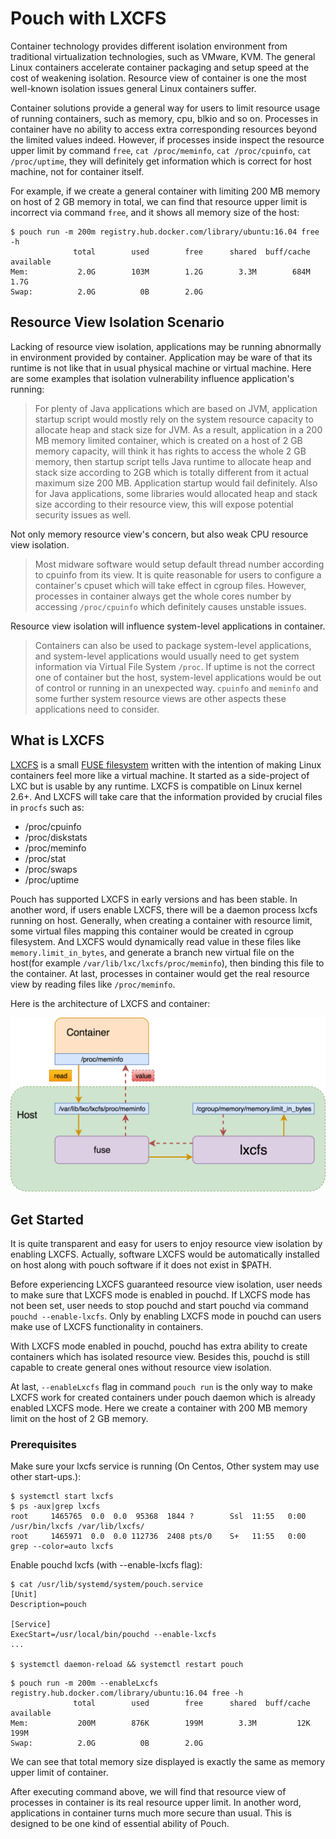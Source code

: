 # Pouch with LXCFS

Container technology provides different isolation environment from traditional virtualization technologies, such as VMware, KVM. The general Linux containers accelerate container packaging and setup speed at the cost of weakening isolation. Resource view of container is one the most well-known isolation issues general Linux containers suffer.

Container solutions provide a general way for users to limit resource usage of running containers, such as memory, cpu, blkio and so on. Processes in container have no ability to access extra corresponding resources beyond the limited values indeed. However, if processes inside inspect the resource upper limit by command `free`, `cat /proc/meminfo`, `cat /proc/cpuinfo`, `cat /proc/uptime`, they will definitely get information which is correct for host machine, not for container itself.

For example, if we create a general container with limiting 200 MB memory on host of 2 GB memory in total, we can find that resource upper limit is incorrect via command `free`, and it shows all memory size of the host:

``` shell
$ pouch run -m 200m registry.hub.docker.com/library/ubuntu:16.04 free -h
              total        used        free      shared  buff/cache   available
Mem:           2.0G        103M        1.2G        3.3M        684M        1.7G
Swap:          2.0G          0B        2.0G
```

## Resource View Isolation Scenario

Lacking of resource view isolation, applications may be running abnormally in environment provided by container. Application may be ware of that its runtime is not like that in usual physical machine or virtual machine. Here are some examples that isolation vulnerability influence application's running:

> For plenty of Java applications which are based on JVM, application startup script would mostly rely on the system resource capacity to allocate heap and stack size for JVM. As a result, application in a 200 MB memory limited container, which is created on a host of 2 GB memory capacity, will think it has rights to access the whole 2 GB memory, then startup script tells Java runtime to allocate heap and stack size according to 2GB which is totally different from it actual maximum size 200 MB. Application startup would fail definitely. Also for Java applications, some libraries would allocated heap and stack size according to their resource view, this will expose potential security issues as well.

Not only memory resource view's concern, but also weak CPU resource view isolation.

> Most midware software would setup default thread number according to cpuinfo from its view. It is quite reasonable for users to configure a container's cpuset which will take effect in cgroup files. However, processes in container always get the whole cores number by accessing `/proc/cpuinfo` which definitely causes unstable issues.

Resource view isolation will influence system-level applications in container.

> Containers can also be used to package system-level applications, and system-level applications would usually need to get system information via Virtual File System `/proc`. If uptime is not the correct one of container but the host, system-level applications would be out of control or running in an unexpected way. `cpuinfo` and `meminfo` and some further system resource views are other aspects these applications need to consider.

## What is LXCFS

[LXCFS](https://github.com/lxc/lxcfs) is a small [FUSE filesystem](https://en.wikipedia.org/wiki/Filesystem_in_Userspace) written with the intention of making Linux containers feel more like a virtual machine. It started as a side-project of LXC but is usable by any runtime. LXCFS is compatible on Linux kernel 2.6+. And LXCFS will take care that the information provided by crucial files in `procfs` such as:

* /proc/cpuinfo
* /proc/diskstats
* /proc/meminfo
* /proc/stat
* /proc/swaps
* /proc/uptime

Pouch has supported LXCFS in early versions and has been stable. In another word, if users enable LXCFS, there will be a daemon process lxcfs running on host. Generally, when creating a container with resource limit, some virtual files mapping this container would be created in cgroup filesystem. And LXCFS would dynamically read value in these files like `memory.limit_in_bytes`, and generate a branch new virtual file on the host(for example `/var/lib/lxc/lxcfs/proc/meminfo`), then binding this file to the container. At last, processes in container would get the real resource view by reading files like `/proc/meminfo`.

Here is the architecture of LXCFS and container:

![pouch_with_lxcfs](../static_files/pouch_with_lxcfs.png)

## Get Started

It is quite transparent and easy for users to enjoy resource view isolation by enabling LXCFS. Actually, software LXCFS would be automatically installed on host along with pouch software if it does not exist in $PATH.

Before experiencing LXCFS guaranteed resource view isolation, user needs to make sure that LXCFS mode is enabled in pouchd. If LXCFS mode has not been set, user needs to stop pouchd and start pouchd via command `pouchd --enable-lxcfs`. Only by enabling LXCFS mode in pouchd can users make use of LXCFS functionality in containers.

With LXCFS mode enabled in pouchd, pouchd has extra ability to create containers which has isolated resource view. Besides this, pouchd is still capable to create general ones without resource view isolation.

At last, `--enableLxcfs` flag in command `pouch run` is the only way to make LXCFS work for created containers under pouch daemon which is already enabled LXCFS mode. Here we create a container with 200 MB memory limit on the host of 2 GB memory.

### Prerequisites

Make sure your lxcfs service is running (On Centos, Other system may use other start-ups.):

```
$ systemctl start lxcfs
$ ps -aux|grep lxcfs
root     1465765  0.0  0.0  95368  1844 ?        Ssl  11:55   0:00 /usr/bin/lxcfs /var/lib/lxcfs/
root     1465971  0.0  0.0 112736  2408 pts/0    S+   11:55   0:00 grep --color=auto lxcfs
```

Enable pouchd lxcfs (with --enable-lxcfs flag):

```
$ cat /usr/lib/systemd/system/pouch.service
[Unit]
Description=pouch

[Service]
ExecStart=/usr/local/bin/pouchd --enable-lxcfs
...

$ systemctl daemon-reload && systemctl restart pouch
```

``` shell
$ pouch run -m 200m --enableLxcfs registry.hub.docker.com/library/ubuntu:16.04 free -h
              total        used        free      shared  buff/cache   available
Mem:           200M        876K        199M        3.3M         12K        199M
Swap:          2.0G          0B        2.0G
```

We can see that total memory size displayed is exactly the same as memory upper limit of container.

After executing command above, we will find that resource view of processes in container is its real resource upper limit. In another word, applications in container turns much more secure than usual. This is designed to be one kind of essential ability of Pouch.
